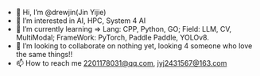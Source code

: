 - 👋 Hi, I’m @drewjin(Jin Yijie)
- 👀 I’m interested in AI, HPC, System 4 AI
- 🌱 I’m currently learning => Lang: CPP, Python, GO; Field: LLM, CV, MultiModal; FrameWork: PyTorch, Paddle Paddle, YOLOv8.
- 💞️ I’m looking to collaborate on nothing yet, looking 4 someone who love the same things!!
- 📫 How to reach me 2201178031@qq.com, jyj2431567@163.com

<!---
Jinyijiedrew/Jinyijiedrew is a ✨ special ✨ repository because its `README.md` (this file) appears on your GitHub profile.
You can click the Preview link to take a look at your changes.
--->
